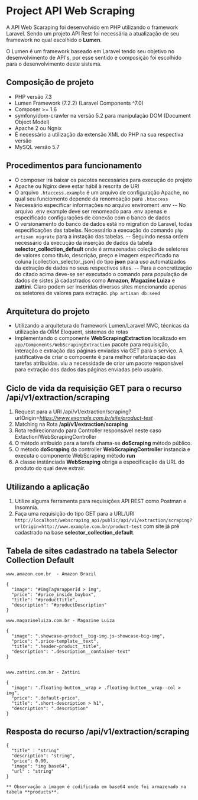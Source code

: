 # Project API Web Scraping

A API Web Scaraping foi desenvolvido em PHP utilizando o framework Laravel.
Sendo um projeto API Rest foi necessária a atualização de seu framework no qual escolhido o **Lumen**.
<p> O Lumen é um framework baseado em Laravel tendo seu objetivo no desenvolvimento de API's, por esse sentido 
e composição foi escolhido para o desenvolvimento deste sistema. </p>

## Composição de projeto

- PHP versão 7.3
- Lumen Framework (7.2.2) (Laravel Components ^7.0)
- Composer >= 1.6
- symfony/dom-crawler na versão 5.2 para manipulação DOM (Document Object Model)
- Apache 2 ou Ngnix
- É necessário a utilização da extensão XML do PHP na sua respectiva versão
- MySQL versão 5.7

## Procedimentos para funcionamento

- O composer irá baixar os pacotes necessários para execução do projeto
- Apache ou Nginx deve estar hábil à rescrita de URI
- O arquivo `.htaccess.example` é um arquivo de configuração Apache, no qual seu funciomento depende da renomeação para 
  `.htaccess`
- Necessário especificar informações no arquivo enviroment .env
  -- No arquivo .env example deve ser renomeado para .env apenas e especificado configurações
  de conexão com o banco de dados
- O versionamento do banco de dados está no migration do Laravel, todas especificações das tabelas. Necessário a execução 
  do comando `php artisan migrate` para a instação das tabelas.
  -- Seguindo nessa ordem necessário da execução da inserção de dados da tabela **selector_collection_default** onde 
  é armazenadas coleção de seletores de valores como título, descrição, preço e imagem especificado na coluna 
  [collection_selector_json] do tipo **json**  para uso automatizados da extração de dados no seus respectivos sites.
  -- Para a concretização do citado acima deve-se ser executado o comando para população de dados de sistes já cadastrados 
  como **Amazon**, **Magazine Luiza** e **zattini**. Claro podem ser inseridas diversos sites mencionando apenas os seletores 
  de valores para extração.
  `php artisan db:seed` 

## Arquitetura do projeto

- Utilizando a arquitetura do framework Lumen/Laravel MVC, técnicas da utilização da ORM Eloquent, sistemas de rotas
- Implementando o componente **WebScrapingExtraction** localizado em `app/Components/WebScrapingExtraction` 
pacote para requisição, interação e extração das páginas enviadas via GET para o serviço.
A justificativa de criar o compoente é para melhor refatorização das tarefas atribuídas.
  viu a necessidade de criar um pacote responsável para extração dos dados das páginas enviadas pelo usuário.

## Ciclo de vida da requisição GET para o recurso /api/v1/extraction/scraping

1. Request para a URI /api/v1/extraction/scraping?urlOrigin=*https://www.example.com.br/site/product-test*
2. Matching na Rota **/api/v1/extraction/scraping**
3. Rota redirecionando para Controller responsável neste caso Extaction/WebScrapingController
4. O método atribuido para a tarefa chama-se **doScraping** método público.
5. O método **doScraping** da controller **WebScrapingController** instancia e executa o componente WebScraping método **run**
6. A classe instânciada **WebScraping** obriga a especificação da URL do produto do qual deve extrair. 


## Utilizando a aplicação

1. Utilize alguma ferramenta para requisições API REST como Postman e Insomnia.
2. Faça uma requisição do tipo GET para a URL/URI `http://localhost/webscraping_api/public/api/v1/extraction/scraping?urlOrigin=http://www.example.com.br/product-test` 
   com site já pré cadastrado na base **selector_collection_default**.
   
## Tabela de sites cadastrado na tabela Selector Collection Default

```
www.amazon.com.br  - Amazon Brazil

{
  "image": "#imgTagWrapperId > img", 
  "price": "#price_inside_buybox", 
  "title": "#productTitle", 
  "description": "#productDescription"
}

www.magazineluiza.com.br - Magazine Luiza

{
  "image": ".showcase-product__big-img.js-showcase-big-img", 
  "price": ".price-template__text", 
  "title": ".header-product__title", 
  "description": ".description__container-text"
}


www.zattini.com.br - Zattini

{
  "image": ".floating-button__wrap > .floating-button__wrap--col > img", 
  "price": ".default-price", 
  "title": ".short-description > h1", 
  "description": ".description"
}

```

## Resposta do recurso /api/v1/extraction/scraping

```
{
  "title" : "string"
  "description": "string",
  "price": 0.00,
  "image": "img base64",
  "url" : "string"
}

** Observação a imagem é codificada em base64 onde foi armazenado na tabela **products**.
```